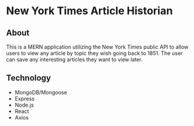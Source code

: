 # New York Times Article Historian

## About
This is a MERN application utilizing the New York Times public API to allow users to view any article by topic they wish going back to 1851. The user can save any interesting articles they want to view later.

## Technology
* MongoDB/Mongoose
* Express
* Node.js
* React
* Axios
